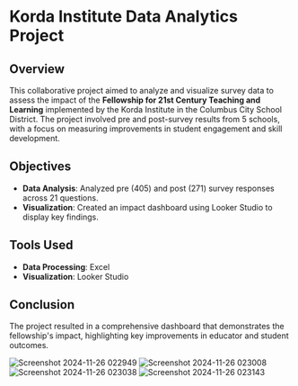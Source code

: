 # Korda Institute Data Analytics Project

## Overview

This collaborative project aimed to analyze and visualize survey data to assess the impact of the **Fellowship for 21st Century Teaching and Learning** implemented by the Korda Institute in the Columbus City School District. The project involved pre and post-survey results from 5 schools, with a focus on measuring improvements in student engagement and skill development.


## Objectives
- **Data Analysis**: Analyzed pre (405) and post (271) survey responses across 21 questions.
- **Visualization**: Created an impact dashboard using Looker Studio to display key findings.

## Tools Used
- **Data Processing**: Excel
- **Visualization**: Looker Studio

## Conclusion
The project resulted in a comprehensive dashboard that demonstrates the fellowship's impact, highlighting key improvements in educator and student outcomes.

![Screenshot 2024-11-26 022949](https://github.com/user-attachments/assets/ea884637-0ce9-4dc8-9087-2468634dc5bf)
![Screenshot 2024-11-26 023008](https://github.com/user-attachments/assets/af42b6bd-007e-4d80-8bc3-0cfc1ea42ab5)
![Screenshot 2024-11-26 023038](https://github.com/user-attachments/assets/aa2775eb-aaf1-4a50-9212-e986c780ae55)
![Screenshot 2024-11-26 023143](https://github.com/user-attachments/assets/bbc795a9-411b-4053-83a0-f625b15c60d3)
